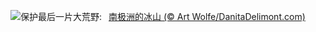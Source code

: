 ![](https://www.bing.com/th?id=OHR.IcebergsAntarctica_ZH-CN2942178295_UHD.jpg&w=1000)保护最后一片大荒野:&nbsp;&ensp;[南极洲的冰山 (© Art Wolfe/DanitaDelimont.com)](https://www.bing.com/th?id=OHR.IcebergsAntarctica_ZH-CN2942178295_UHD.jpg)
<br><br/>
